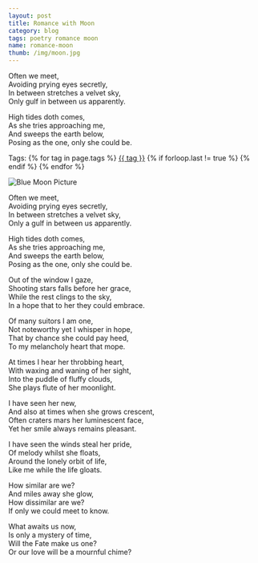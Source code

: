 ```yaml
---
layout: post
title: Romance with Moon
category: blog
tags: poetry romance moon
name: romance-moon
thumb: /img/moon.jpg
---
```


<p>Often we meet,<br>
Avoiding prying eyes secretly,<br>
In between stretches a velvet sky,<br>
Only gulf in between us apparently.<br></p>

High tides doth comes,<br>
As she tries approaching me,<br>
And sweeps the earth below,<br>
Posing as the one, only she could be.<br><!-- truncate_here -->

<p>Tags: {% for tag in page.tags %} <a class="mytag" href="/tag/{{ tag }}" title="View posts tagged with &quot;{{ tag }}&quot;">{{ tag }}</a>  {% if forloop.last != true %} {% endif %} {% endfor %} </p>


<p>
 <img src="{{ root_url }}/img/moon.jpg" alt="Blue Moon Picture" /> 
</p> 



Often we meet,<br>
Avoiding prying eyes secretly,<br>
In between stretches a velvet sky,<br>
Only a gulf in between us apparently.<br>

High tides doth comes,<br>
As she tries approaching me,<br>
And sweeps the earth below,<br>
Posing as the one, only she could be.<br>

Out of the window I gaze,<br>
Shooting stars falls before her grace,<br>
While the rest clings to the sky,<br>
In a hope that to her they could embrace. <br>

Of many suitors I am one,<br>
Not noteworthy yet I whisper in hope,<br>
That by chance she could pay heed,<br>
To my melancholy heart that mope. <br>

At times I hear her throbbing heart,<br>
With waxing and waning of her sight,<br>
Into the puddle of fluffy clouds,<br>
She plays flute of her moonlight.<br>

I have seen her new,<br>
And also at times when she grows crescent, <br>
Often craters mars her luminescent face,<br>
Yet her smile always remains pleasant. <br>

I have seen the winds steal her pride, <br>
Of melody whilst she floats,<br>
Around the lonely orbit of life,<br>
Like me while the life gloats.<br>

How similar are we?<br>
And miles away she glow,<br>
How dissimilar are we?<br>
If only we could meet to know.<br>

What awaits us now,<br>
Is only a mystery of time,<br>
Will the Fate make us one?<br>
Or our love will be a mournful chime? <br>
